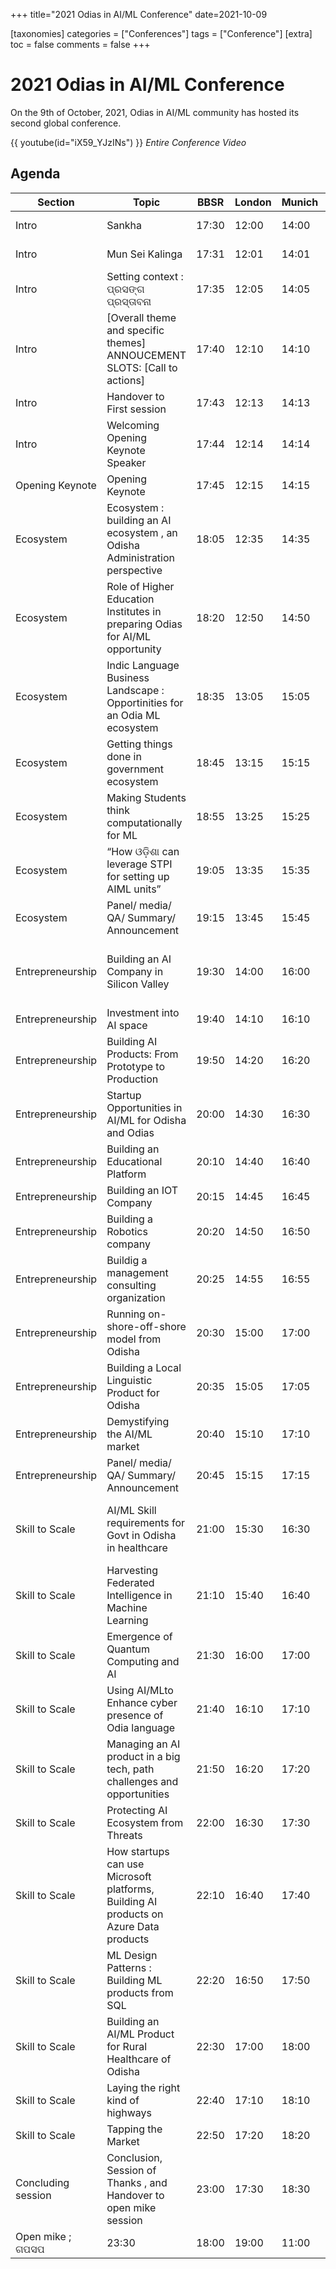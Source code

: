 +++
title="2021 Odias in AI/ML Conference"
date=2021-10-09

[taxonomies]
categories = ["Conferences"]
tags = ["Conference"]
[extra]
toc = false
comments = false
+++

# 2021 Odias in AI/ML Conference
On the 9th of October, 2021, Odias in AI/ML community has hosted its second global conference.

{{ youtube(id="iX59_YJzINs") }}
*Entire Conference Video*

## Agenda

| Section | Topic | BBSR | London | Munich | SFO | NY | Speakers | Moderators |
| --- | --- | --- | --- | --- | --- | --- | --- | --- |
| Intro | Sankha | 17:30 | 12:00 | 14:00 | 5:00 | 8:00 | Sankha | Shyamanuja Das |
| Intro | Mun Sei Kalinga | 17:31 | 12:01 | 14:01 | 5:01 | 8:01 | Mu Sei Kalinga Audio Play | |
| Intro | Setting context : ପ୍ରସଙ୍ଗ ପ୍ରସ୍ତାବନା | 17:35 | 12:05 | 14:05 | 5:05 | 8:05 | Anjan Kumar Panda | |
| Intro | [Overall theme and specific themes] ANNOUCEMENT SLOTS: [Call to actions] | 17:40 | 12:10 | 14:10 | 5:10 | 8:10 | Abhijeet Parida | |
| Intro | Handover to First session | 17:43 | 12:13 | 14:13 | 5:13 | 8:13 | Anjan Kumar Panda | |
| Intro | Welcoming Opening Keynote Speaker | 17:44 | 12:14 | 14:14 | 5:14 | 8:14 | Shyamanuja Das | |
| Opening Keynote | Opening Keynote | 17:45 | 12:15 | 14:15 | 5:15 | 8:15 | Dr. Amar Pattnaik | |
| Ecosystem | Ecosystem : building an AI ecosystem , an Odisha Administration perspective | 18:05 | 12:35 | 14:35 | 5:35 | 8:35 | Manoj Mishra | |
| Ecosystem | Role of Higher Education Institutes in preparing Odias for AI/ML opportunity | 18:20 | 12:50 | 14:50 | 5:50 | 8:50 | Dr. Ashok Kumar Mahapatra | |
| Ecosystem | Indic Language Business Landscape : Opportinities for an Odia ML ecosystem | 18:35 | 13:05 | 15:05 | 6:05 | 9:05 | Arvind Pani | |
| Ecosystem | Getting things done in government ecosystem | 18:45 | 13:15 | 15:15 | 6:15 | 9:15 | Debabrata Nayak | |
| Ecosystem | Making Students think computationally for ML | 18:55 | 13:25 | 15:25 | 6:25 | 9:25 | Prof. Dr. Suprava Pattanaik | |
| Ecosystem | “How ଓଡ଼ିଶା can leverage STPI for setting up AIML units” | 19:05 | 13:35 | 15:35 | 6:35 | 9:35 | Manas Panda | |
| Ecosystem | Panel/ media/ QA/ Summary/ Announcement | 19:15 | 13:45 | 15:45 | 6:45 | 9:45 | Panel/ media/ QA/ Summary/ Announcement | |
| Entrepreneurship | Building an AI Company in Silicon Valley | 19:30 | 14:00 | 16:00 | 7:00 | 10:00 | Prasanta Behera | Anjan Kumar Panda & Santosh Panda |
| Entrepreneurship | Investment into AI space | 19:40 | 14:10 | 16:10 | 7:10 | 10:10 | Priyanka Pani | |    
| Entrepreneurship | Building AI Products: From Prototype to Production | 19:50 | 14:20 | 16:20 | 7:20 | 10:20 | Amarjeet Sahoo | |
| Entrepreneurship | Startup Opportunities in AI/ML for Odisha and Odias | 20:00 | 14:30 | 16:30 | 7:30 | 10:30 | Dr Manisha Acharya | |
| Entrepreneurship | Building an Educational Platform | 20:10 | 14:40 | 16:40 | 7:40 | 10:40 | Chandrahas Panigrahi | |
| Entrepreneurship | Building an IOT Company | 20:15 | 14:45 | 16:45 | 7:45 | 10:45 | Sambit Prasad Kar | |
| Entrepreneurship | Building a Robotics company | 20:20 | 14:50 | 16:50 | 7:50 | 10:50 | SakyaSingh Mohapatra | |
| Entrepreneurship | Buildig a management consulting organization | 20:25 | 14:55 | 16:55 | 7:55 | 10:55 | Manoj Kumar Nayak | |
| Entrepreneurship | Running on-shore-off-shore model from Odisha | 20:30 | 15:00 | 17:00 | 8:00 | 11:00 | Sam Biswal | |
| Entrepreneurship | Building a Local Linguistic Product for Odisha | 20:35 | 15:05 | 17:05 | 8:05 | 11:05 | Akash Roshan Mund | |    
| Entrepreneurship | Demystifying the AI/ML market | 20:40 | 15:10 | 17:10 | 8:10 | 11:10 | Chidananda Khatua | |
| Entrepreneurship | Panel/ media/ QA/ Summary/ Announcement | 20:45 | 15:15 | 17:15 | 8:15 | 11:15 | QA/Summary/Panel Disc | |
| Skill to Scale | AI/ML Skill requirements for Govt in Odisha in healthcare | 21:00 | 15:30 | 16:30 | 8:30 | 11:30 | Dr Sanghamitra Pati | Dr. Pragyasmita Nayak & Kirtisundar Sahu |
| Skill to Scale | Harvesting Federated Intelligence in Machine Learning | 21:10 | 15:40 | 16:40 | 8:40 | 11:40 | Prof. Prasant Mohapatra | |
| Skill to Scale | Emergence of Quantum Computing and AI | 21:30 | 16:00 | 17:00 | 9:00 | 12:00 | Sudeepta Maharana | |
| Skill to Scale | Using AI/MLto Enhance cyber presence of Odia language | 21:40 | 16:10 | 17:10 | 9:10 | 12:10 | Manoj Patra | |
| Skill to Scale | Managing an AI product in a big tech, path challenges and opportunities | 21:50 | 16:20 | 17:20 | 9:20 | 12:20 | Debu Panda | |
| Skill to Scale | Protecting AI Ecosystem from Threats | 22:00 | 16:30 | 17:30 | 9:30 | 12:30 | Swati Satpathy | |
| Skill to Scale | How startups can use Microsoft platforms, Building AI products on Azure Data products | 22:10 | 16:40 | 17:40 | 9:40 | 12:40 | Sunil Sabat | |
| Skill to Scale | ML Design Patterns : Building ML products from SQL | 22:20 | 16:50 | 17:50 | 9:50 | 12:50 | Valliappa Lakshmanan | |
| Skill to Scale | Building an AI/ML Product for Rural Healthcare of Odisha | 22:30 | 17:00 | 18:00 | 10:00 | 13:00 | Dr Aviseka Acharya | |
| Skill to Scale | Laying the right kind of highways | 22:40 | 17:10 | 18:10 | 10:10 | 13:10 | Vivek Pani | |
| Skill to Scale | Tapping the Market | 22:50 | 17:20 | 18:20 | 10:20 | 13:20 | Ambika Sukla | |
| Concluding session | Conclusion, Session of Thanks , and Handover to open mike session | 23:00 | 17:30 | 18:30 | 10:30 | 13:30 | Pradeepta Mishra | |
| Open mike ; ଗପସପ | 23:30 | 18:00 | 19:00 | 11:00 | 14:00 | Damodar Sahu | |
